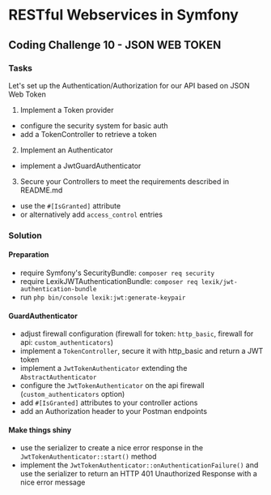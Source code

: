 # RESTful Webservices in Symfony

## Coding Challenge 10 - JSON WEB TOKEN

### Tasks

Let's set up the Authentication/Authorization for our API based on JSON Web Token

1. Implement a Token provider

- configure the security system for basic auth
- add a TokenController to retrieve a token

2. Implement an Authenticator

- implement a JwtGuardAuthenticator

3. Secure your Controllers to meet the requirements described in README.md

- use the `#[IsGranted]` attribute
- or alternatively add `access_control` entries

### Solution

#### Preparation

- require Symfony's SecurityBundle: `composer req security`
- require LexikJWTAuthenticationBundle: `composer req lexik/jwt-authentication-bundle`
- run `php bin/console lexik:jwt:generate-keypair`

#### GuardAuthenticator

- adjust firewall configuration (firewall for token: `http_basic`, firewall for api: `custom_authenticators`)
- implement a `TokenController`, secure it with http_basic and return a JWT token
- implement a `JwtTokenAuthenticator` extending the `AbstractAuthenticator`
- configure the `JwtTokenAuthenticator` on the api firewall (`custom_authenticators` option)
- add `#[IsGranted]` attributes to your controller actions
- add an Authorization header to your Postman endpoints

#### Make things shiny

- use the serializer to create a nice error response in the `JwtTokenAuthenticator::start()` method
- implement the `JwtTokenAuthenticator::onAuthenticationFailure()` and use the serializer to return an
  HTTP 401 Unauthorized Response with a nice error message
